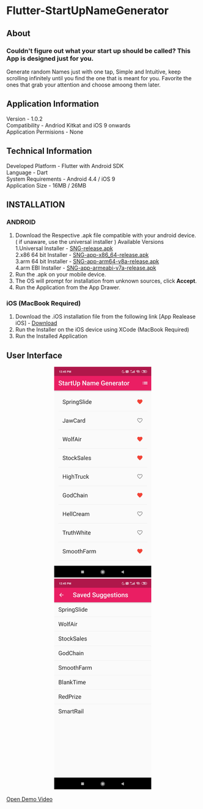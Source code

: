 # Flutter-StartUpNameGenerator
## About
### Couldn't figure out what your start up should be called? This App is designed just for you.
Generate random Names just with one tap, Simple and Intuitive, keep scrolling infinitely until you find the one that is meant for you.
Favorite the ones that grab your attention and choose amoong them later.

## Application Information
Version - 1.0.2 <br>
Compatibility - Andriod Kitkat and iOS 9 onwards <br>
Application Permisions - None <br>

## Technical Information
Developed Platform - Flutter with Android SDK <br>
Language - Dart <br>
System Requirements - Android 4.4 / iOS 9 <br>
Application Size - 16MB / 26MB <br>

## INSTALLATION
### ANDROID
1. Download the Respective .apk file compatible with your android device. ( if unaware, use the universal installer )
  Available Versions <br>
  1.Universal Installer     - [SNG-release.apk](https://github.com/sgagankumar/Flutter-StartUpNameGenerator/blob/master/Application%20Release/Android/SNG-release.apk) <br>
  2.x86 64 bit Installer    - [SNG-app-x86_64-release.apk](https://github.com/sgagankumar/Flutter-StartUpNameGenerator/blob/master/Application%20Release/Android/SNG-x86_64-release.apk) <br>
  3.arm 64 bit Installer    - [SNG-app-arm64-v8a-release.apk](https://github.com/sgagankumar/Flutter-StartUpNameGenerator/raw/master/Application%20Release/Android/SNG-arm64-v8a-release.apk) <br>
  4.arm EBI Installer       - [SNG-app-armeabi-v7a-release.apk](https://github.com/sgagankumar/Flutter-StartUpNameGenerator/blob/master/Application%20Release/Android/SNG-armeabi-v7a-release.apk) <br>
2. Run the .apk on your mobile device.
3. The OS will prompt for installation from unknown sources, click **Accept**.
4. Run the Application from the App Drawer.

### iOS (MacBook Required)
1. Download the .iOS installation file from the following link
  [App Realease iOS]         - [Download](https://github.com/sgagankumar/Flutter-StartUpNameGenerator/blob/master/Application%20Release/iOS/SNG-release.ios)
2. Run the Installer on the iOS device using XCode (MacBook Required)
3. Run the Installed Application

## User Interface
<div align="center" >
  <img src="https://raw.githubusercontent.com/sgagankumar/Flutter-StartUpNameGenerator/master/Screenshots/SS1.jpg" alt="Application Interface" width=auto height=550px hspace="20"/>
 <img src="https://raw.githubusercontent.com/sgagankumar/Flutter-StartUpNameGenerator/master/Screenshots/SS2.jpg" alt="Application Interface" width=auto height=550pxhspace="20"/>
</div>

[Open Demo Video](https://www.github.com/sgagankumar/Flutter-StartUpNameGenerator/raw/master/Screenshots/Demo.mp4)
